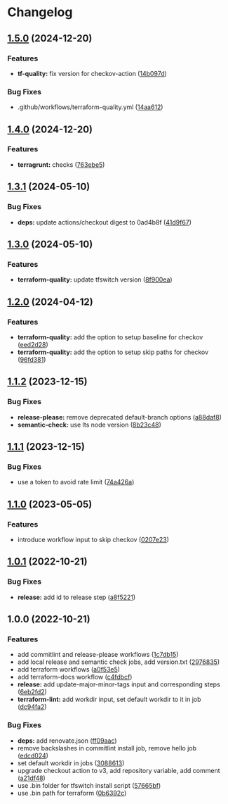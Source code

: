 # Changelog

## [1.5.0](https://github.com/padok-team/github-workflows/compare/v1.4.0...v1.5.0) (2024-12-20)


### Features

* **tf-quality:** fix version for checkov-action ([14b097d](https://github.com/padok-team/github-workflows/commit/14b097d9f6cfa2d409c82753e56294f1f659a677))


### Bug Fixes

* .github/workflows/terraform-quality.yml ([14aa612](https://github.com/padok-team/github-workflows/commit/14aa6123fe9ac41519e83eb8561d58112cfcaae4))

## [1.4.0](https://github.com/padok-team/github-workflows/compare/v1.3.1...v1.4.0) (2024-12-20)


### Features

* **terragrunt:** checks ([763ebe5](https://github.com/padok-team/github-workflows/commit/763ebe594e3f10e9da465d2833c46dc9aa990904))

## [1.3.1](https://github.com/padok-team/github-workflows/compare/v1.3.0...v1.3.1) (2024-05-10)


### Bug Fixes

* **deps:** update actions/checkout digest to 0ad4b8f ([41d9f67](https://github.com/padok-team/github-workflows/commit/41d9f67fbcdf013e416e300e080c1cfe674d3eeb))

## [1.3.0](https://github.com/padok-team/github-workflows/compare/v1.2.0...v1.3.0) (2024-05-10)


### Features

* **terraform-quality:** update tfswitch version ([8f900ea](https://github.com/padok-team/github-workflows/commit/8f900eac342aef3cfb62758a8e03ee42321c771b))

## [1.2.0](https://github.com/padok-team/github-workflows/compare/v1.1.2...v1.2.0) (2024-04-12)


### Features

* **terraform-quality:** add the option to setup baseline for checkov ([eed2d28](https://github.com/padok-team/github-workflows/commit/eed2d287b30b5730b6dbca3ff72813b4b3137352))
* **terraform-quality:** add the option to setup skip paths for checkov ([96fd381](https://github.com/padok-team/github-workflows/commit/96fd381f58edc106ec1c46a5065053f64a435dae))

## [1.1.2](https://github.com/padok-team/github-workflows/compare/v1.1.1...v1.1.2) (2023-12-15)


### Bug Fixes

* **release-please:** remove deprecated default-branch options ([a88daf8](https://github.com/padok-team/github-workflows/commit/a88daf8659416e9a74927a51a5c3c40e876819a9))
* **semantic-check:** use lts node version ([8b23c48](https://github.com/padok-team/github-workflows/commit/8b23c4810a8f1f4df91ad8b1e749d2117f468a90))

## [1.1.1](https://github.com/padok-team/github-workflows/compare/v1.1.0...v1.1.1) (2023-12-15)


### Bug Fixes

* use a token to avoid rate limit ([74a426a](https://github.com/padok-team/github-workflows/commit/74a426a3ef29a0ade0cbacdaff9a6ae47042d29d))

## [1.1.0](https://github.com/padok-team/github-workflows/compare/v1.0.1...v1.1.0) (2023-05-05)


### Features

* introduce workflow input to skip checkov ([0207e23](https://github.com/padok-team/github-workflows/commit/0207e234fda0462142a90e17d57bce86ec48d854))

## [1.0.1](https://github.com/padok-team/github-workflows/compare/v1.0.0...v1.0.1) (2022-10-21)


### Bug Fixes

* **release:** add id to release step ([a8f5221](https://github.com/padok-team/github-workflows/commit/a8f522192c62676c1104a3f92de831cc40ebc85b))

## 1.0.0 (2022-10-21)


### Features

* add commitlint and release-please workflows ([1c7db15](https://github.com/padok-team/github-workflows/commit/1c7db15b71ae777f930879125c1e5732b7b60645))
* add local release and semantic check jobs, add version.txt ([2976835](https://github.com/padok-team/github-workflows/commit/2976835c0c9850e92295898dc7259b3a59bf1ad0))
* add terraform workflows ([a0f53e5](https://github.com/padok-team/github-workflows/commit/a0f53e504125e2420a60236aa310d087ee391e80))
* add terraform-docs workflow ([c4fdbcf](https://github.com/padok-team/github-workflows/commit/c4fdbcf061193d62d43f21d91de52773e0a879fd))
* **release:** add update-major-minor-tags input and corresponding steps ([6eb2fd2](https://github.com/padok-team/github-workflows/commit/6eb2fd29dbc3c9453ec564176c9394f1436921f5))
* **terraform-lint:** add workdir input, set default workdir to it in job ([dc94fa2](https://github.com/padok-team/github-workflows/commit/dc94fa21f06a9aa9307bdc64d195ad300b46c0f2))


### Bug Fixes

* **deps:** add renovate.json ([ff09aac](https://github.com/padok-team/github-workflows/commit/ff09aac71ad8d871386805fb1ff2badde0fb6082))
* remove backslashes in commitlint install job, remove hello job ([edcd024](https://github.com/padok-team/github-workflows/commit/edcd0244ca2ec6659c66c3dd6ee883c6ada91f62))
* set default workdir in jobs ([3088613](https://github.com/padok-team/github-workflows/commit/3088613f5fee92e44f5700364d99f27b838e55a6))
* upgrade checkout action to v3, add repository variable, add comment ([a21df48](https://github.com/padok-team/github-workflows/commit/a21df485a8333aa4f183ef67cc1843c091ab8ffc))
* use .bin folder for tfswitch install script ([57665bf](https://github.com/padok-team/github-workflows/commit/57665bfd6ad6e806ae8ca635aea66e733c6f45db))
* use .bin path for terraform ([0b6392c](https://github.com/padok-team/github-workflows/commit/0b6392cbd0d251be32cc607d9eb878fef5247fc0))
